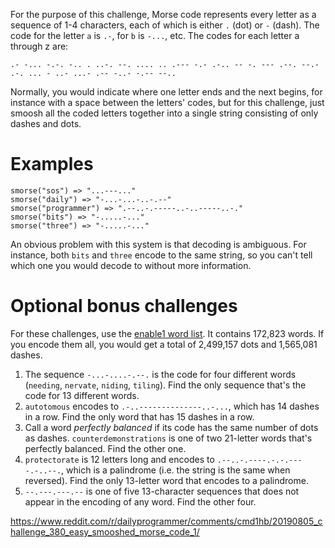 For the purpose of this challenge, Morse code represents every letter as a sequence of 1-4 characters, each of which is either `.` (dot) or `-` (dash). The code for the letter `a` is `.-`, for `b` is `-...`, etc. The codes for each letter a through z are:

    .- -... -.-. -.. . ..-. --. .... .. .--- -.- .-.. -- -. --- .--. --.- .-. ... - ..- ...- .-- -..- -.-- --..

Normally, you would indicate where one letter ends and the next begins, for instance with a space between the letters' codes, but for this challenge, just smoosh all the coded letters together into a single string consisting of only dashes and dots.

# Examples

    smorse("sos") => "...---..."
    smorse("daily") => "-...-...-..-.--"
    smorse("programmer") => ".--..-.-----..-..-----..-."
    smorse("bits") => "-.....-..."
    smorse("three") => "-.....-..."

An obvious problem with this system is that decoding is ambiguous. For instance, both `bits` and `three` encode to the same string, so you can't tell which one you would decode to without more information.

# Optional bonus challenges

For these challenges, use the [enable1 word list](https://raw.githubusercontent.com/dolph/dictionary/master/enable1.txt). It contains 172,823 words. If you encode them all, you would get a total of 2,499,157 dots and 1,565,081 dashes.

1. The sequence `-...-....-.--.` is the code for four different words (`needing`, `nervate`, `niding`, `tiling`). Find the only sequence that's the code for 13 different words.
1. `autotomous` encodes to `.-..--------------..-...`, which has 14 dashes in a row. Find the only word that has 15 dashes in a row.
1. Call a word *perfectly balanced* if its code has the same number of dots as dashes. `counterdemonstrations` is one of two 21-letter words that's perfectly balanced. Find the other one.
1. `protectorate` is 12 letters long and encodes to `.--..-.----.-.-.----.-..--.`, which is a palindrome (i.e. the string is the same when reversed). Find the only 13-letter word that encodes to a palindrome.
1. `--.---.---.--` is one of five 13-character sequences that does not appear in the encoding of any word. Find the other four.

https://www.reddit.com/r/dailyprogrammer/comments/cmd1hb/20190805_challenge_380_easy_smooshed_morse_code_1/
